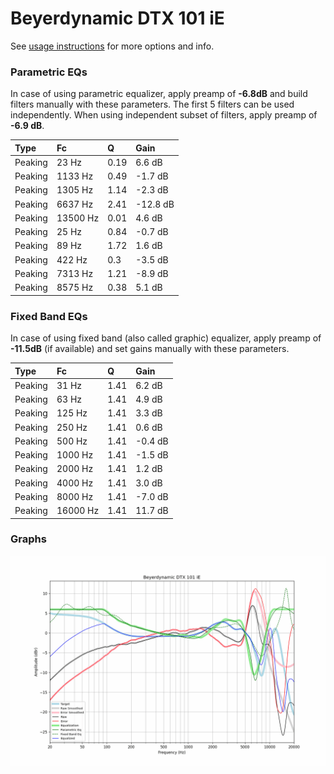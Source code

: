 # Beyerdynamic DTX 101 iE
See [usage instructions](https://github.com/jaakkopasanen/AutoEq#usage) for more options and info.

### Parametric EQs
In case of using parametric equalizer, apply preamp of **-6.8dB** and build filters manually
with these parameters. The first 5 filters can be used independently.
When using independent subset of filters, apply preamp of **-6.9 dB**.

| Type    | Fc       |    Q | Gain     |
|:--------|:---------|:-----|:---------|
| Peaking | 23 Hz    | 0.19 | 6.6 dB   |
| Peaking | 1133 Hz  | 0.49 | -1.7 dB  |
| Peaking | 1305 Hz  | 1.14 | -2.3 dB  |
| Peaking | 6637 Hz  | 2.41 | -12.8 dB |
| Peaking | 13500 Hz | 0.01 | 4.6 dB   |
| Peaking | 25 Hz    | 0.84 | -0.7 dB  |
| Peaking | 89 Hz    | 1.72 | 1.6 dB   |
| Peaking | 422 Hz   | 0.3  | -3.5 dB  |
| Peaking | 7313 Hz  | 1.21 | -8.9 dB  |
| Peaking | 8575 Hz  | 0.38 | 5.1 dB   |

### Fixed Band EQs
In case of using fixed band (also called graphic) equalizer, apply preamp of **-11.5dB**
(if available) and set gains manually with these parameters.

| Type    | Fc       |    Q | Gain    |
|:--------|:---------|:-----|:--------|
| Peaking | 31 Hz    | 1.41 | 6.2 dB  |
| Peaking | 63 Hz    | 1.41 | 4.9 dB  |
| Peaking | 125 Hz   | 1.41 | 3.3 dB  |
| Peaking | 250 Hz   | 1.41 | 0.6 dB  |
| Peaking | 500 Hz   | 1.41 | -0.4 dB |
| Peaking | 1000 Hz  | 1.41 | -1.5 dB |
| Peaking | 2000 Hz  | 1.41 | 1.2 dB  |
| Peaking | 4000 Hz  | 1.41 | 3.0 dB  |
| Peaking | 8000 Hz  | 1.41 | -7.0 dB |
| Peaking | 16000 Hz | 1.41 | 11.7 dB |

### Graphs
![](./Beyerdynamic%20DTX%20101%20iE.png)